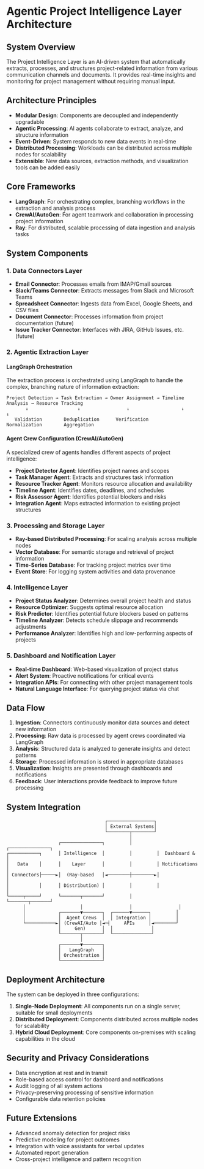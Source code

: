 # Agentic Project Intelligence Layer Architecture

## System Overview

The Project Intelligence Layer is an AI-driven system that automatically extracts, processes, and structures project-related information from various communication channels and documents. It provides real-time insights and monitoring for project management without requiring manual input.

## Architecture Principles

- **Modular Design**: Components are decoupled and independently upgradable
- **Agentic Processing**: AI agents collaborate to extract, analyze, and structure information
- **Event-Driven**: System responds to new data events in real-time
- **Distributed Processing**: Workloads can be distributed across multiple nodes for scalability
- **Extensible**: New data sources, extraction methods, and visualization tools can be added easily

## Core Frameworks

- **LangGraph**: For orchestrating complex, branching workflows in the extraction and analysis process
- **CrewAI/AutoGen**: For agent teamwork and collaboration in processing project information
- **Ray**: For distributed, scalable processing of data ingestion and analysis tasks

## System Components

### 1. Data Connectors Layer

- **Email Connector**: Processes emails from IMAP/Gmail sources
- **Slack/Teams Connector**: Extracts messages from Slack and Microsoft Teams
- **Spreadsheet Connector**: Ingests data from Excel, Google Sheets, and CSV files
- **Document Connector**: Processes information from project documentation (future)
- **Issue Tracker Connector**: Interfaces with JIRA, GitHub Issues, etc. (future)

### 2. Agentic Extraction Layer

#### LangGraph Orchestration

The extraction process is orchestrated using LangGraph to handle the complex, branching nature of information extraction:

```
Project Detection → Task Extraction → Owner Assignment → Timeline Analysis → Resource Tracking
       ↓                  ↓                 ↓                   ↓                   ↓
   Validation        Deduplication      Verification       Normalization        Aggregation
```

#### Agent Crew Configuration (CrewAI/AutoGen)

A specialized crew of agents handles different aspects of project intelligence:

- **Project Detector Agent**: Identifies project names and scopes
- **Task Manager Agent**: Extracts and structures task information
- **Resource Tracker Agent**: Monitors resource allocation and availability
- **Timeline Agent**: Identifies dates, deadlines, and schedules
- **Risk Assessor Agent**: Identifies potential blockers and risks
- **Integration Agent**: Maps extracted information to existing project structures

### 3. Processing and Storage Layer

- **Ray-based Distributed Processing**: For scaling analysis across multiple nodes
- **Vector Database**: For semantic storage and retrieval of project information
- **Time-Series Database**: For tracking project metrics over time
- **Event Store**: For logging system activities and data provenance

### 4. Intelligence Layer

- **Project Status Analyzer**: Determines overall project health and status
- **Resource Optimizer**: Suggests optimal resource allocation
- **Risk Predictor**: Identifies potential future blockers based on patterns
- **Timeline Analyzer**: Detects schedule slippage and recommends adjustments
- **Performance Analyzer**: Identifies high and low-performing aspects of projects

### 5. Dashboard and Notification Layer

- **Real-time Dashboard**: Web-based visualization of project status
- **Alert System**: Proactive notifications for critical events
- **Integration APIs**: For connecting with other project management tools
- **Natural Language Interface**: For querying project status via chat

## Data Flow

1. **Ingestion**: Connectors continuously monitor data sources and detect new information
2. **Processing**: Raw data is processed by agent crews coordinated via LangGraph
3. **Analysis**: Structured data is analyzed to generate insights and detect patterns
4. **Storage**: Processed information is stored in appropriate databases
5. **Visualization**: Insights are presented through dashboards and notifications
6. **Feedback**: User interactions provide feedback to improve future processing

## System Integration

```
                                    ┌─────────────────┐
                                    │ External Systems│
                                    └────────┬────────┘
                                             │
                   ┌───────────────┐         │         ┌───────────────┐
┌───────────┐      │ Intelligence  │         │         │  Dashboard &  │
│   Data    │      │    Layer      │         │         │ Notifications │
│ Connectors├─────►│  (Ray-based   │◄────────┼────────►│               │
│           │      │ Distribution) │         │         │               │
└─────┬─────┘      └───────┬───────┘         │         └───────┬───────┘
      │                    │                 │                 │
      │            ┌───────▼───────┐  ┌──────▼──────┐         │
      │            │  Agent Crews  │  │ Integration │         │
      └───────────►│ (CrewAI/Auto │◄─┤     APIs     │◄────────┘
                   │     Gen)      │  │              │
                   └───────┬───────┘  └──────────────┘
                           │
                   ┌───────▼───────┐
                   │   LangGraph   │
                   │ Orchestration │
                   └───────────────┘
```

## Deployment Architecture

The system can be deployed in three configurations:

1. **Single-Node Deployment**: All components run on a single server, suitable for small deployments
2. **Distributed Deployment**: Components distributed across multiple nodes for scalability
3. **Hybrid Cloud Deployment**: Core components on-premises with scaling capabilities in the cloud

## Security and Privacy Considerations

- Data encryption at rest and in transit
- Role-based access control for dashboard and notifications
- Audit logging of all system actions
- Privacy-preserving processing of sensitive information
- Configurable data retention policies

## Future Extensions

- Advanced anomaly detection for project risks
- Predictive modeling for project outcomes
- Integration with voice assistants for verbal updates
- Automated report generation
- Cross-project intelligence and pattern recognition